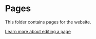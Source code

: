 
# Pages

This folder contains pages for the website.

[Learn more about editing a page](https://github.com/CityofSantaMonica/artsamo/blob/master/_how-to/make-changes.markdown)
